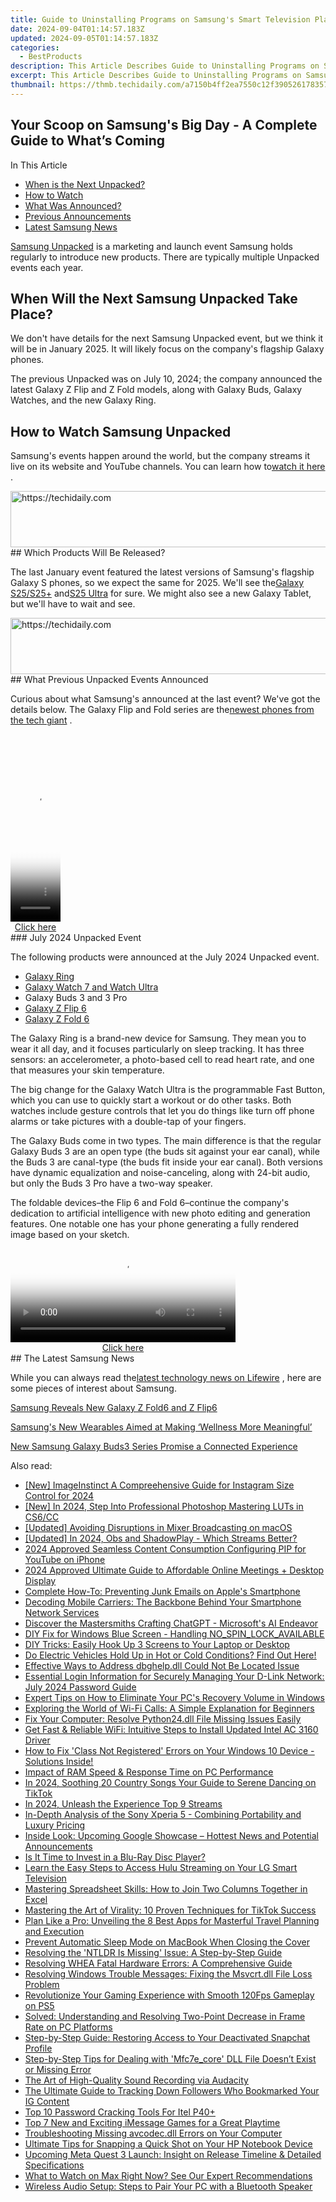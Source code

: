 ```yaml
---
title: Guide to Uninstalling Programs on Samsung's Smart Television Platform
date: 2024-09-04T01:14:57.183Z
updated: 2024-09-05T01:14:57.183Z
categories:
  - BestProducts
description: This Article Describes Guide to Uninstalling Programs on Samsung's Smart Television Platform
excerpt: This Article Describes Guide to Uninstalling Programs on Samsung's Smart Television Platform
thumbnail: https://thmb.techidaily.com/a7150b4ff2ea7550c12f390526178357d28d5879ccd1eca0b9ed1b9c559e12d9.jpg
---
```


## Your Scoop on Samsung's Big Day - A Complete Guide to What’s Coming

 In This Article

* [When is the Next Unpacked?](https://www.lifewire.com/#toc-when-will-the-next-samsung-unpacked-take-place)
* [How to Watch](https://www.lifewire.com/#toc-how-to-watch-samsung-unpacked)
* [What Was Announced?](https://www.lifewire.com/#toc-which-products-will-be-released)
* [Previous Announcements](https://www.lifewire.com/#toc-what-previous-unpacked-events-announced)
* [Latest Samsung News](https://www.lifewire.com/#toc-the-latest-samsung-news)

[Samsung Unpacked](https://shop-links.co/link/?exclusive=1&publisher_slug=itechdaily19598&url=https%3A%2F%2Fwww.samsung.com%2Fglobal%2Fgalaxy%2Fevents%2Funpacked%2F) is a marketing and launch event Samsung holds regularly to introduce new products. There are typically multiple Unpacked events each year.

## When Will the Next Samsung Unpacked Take Place?

 We don't have details for the next Samsung Unpacked event, but we think it will be in January 2025\. It will likely focus on the company's flagship Galaxy phones.

 The previous Unpacked was on July 10, 2024; the company announced the latest Galaxy Z Flip and Z Fold models, along with Galaxy Buds, Galaxy Watches, and the new Galaxy Ring.

## How to Watch Samsung Unpacked

 Samsung's events happen around the world, but the company streams it live on its website and YouTube channels. You can learn how to[watch it here](https://www.lifewire.com/watch-samsung-unpacked-online-5095263) .

<!-- affiliate ads begin -->
<a href="https://appsumo.8odi.net/c/5597632/2118312/7443" target="_top" id="2118312">
  <img src="//a.impactradius-go.com/display-ad/7443-2118312" border="0" alt="https://techidaily.com" width="728" height="90"/>
</a>
<img height="0" width="0" src="https://appsumo.8odi.net/i/5597632/2118312/7443" style="position:absolute;visibility:hidden;" border="0" />
<!-- affiliate ads end -->
## Which Products Will Be Released?

 The last January event featured the latest versions of Samsung's flagship Galaxy S phones, so we expect the same for 2025\. We'll see the[Galaxy S25/S25+](https://www.lifewire.com/samsung-galaxy-s25-8636730) and[S25 Ultra](https://www.lifewire.com/samsung-galaxy-s25-ultra-8639667) for sure. We might also see a new Galaxy Tablet, but we'll have to wait and see.

<!-- affiliate ads begin -->
<a href="https://aligracehair.sjv.io/c/5597632/1880976/19272" target="_top" id="1880976">
  <img src="//a.impactradius-go.com/display-ad/19272-1880976" border="0" alt="https://techidaily.com" width="728" height="90"/>
</a>
<img height="0" width="0" src="https://aligracehair.sjv.io/i/5597632/1880976/19272" style="position:absolute;visibility:hidden;" border="0" />
<!-- affiliate ads end -->
## What Previous Unpacked Events Announced

 Curious about what Samsung's announced at the last event? We've got the details below. The Galaxy Flip and Fold series are the[newest phones from the tech giant](https://www.lifewire.com/newest-samsung-galaxy-phone-7567396) .

<!-- affiliate ads begin -->
<span id="1975503">
					<video width="80" height="300" style="cursor:pointer"
           poster="//a.impactradius-go.com/display-clicktoplayimage/1975503.png"
           onclick="if(!this.playClicked){this.play();this.setAttribute('controls',true);this.playClicked=true;}">
	   <source src="//a.impactradius-go.com/display-ad/22993-1975503">
	   <img src="//a.impactradius-go.com/display-clicktoplayimage/1975503.png" style="border: none; height: 100%; width: 100%; object-fit: contain">
	</video>
	<div style="width:80px;text-align:center"><a href="javascript:window.open(decodeURIComponent('https%3A%2F%2Fhomestyler.sjv.io%2Fc%2F5597632%2F1975503%2F22993'), '_blank');void(0);">Click here</a></div>
</span>
<img height="0" width="0" src="https://imp.pxf.io/i/5597632/1975503/22993" style="position:absolute;visibility:hidden;" border="0" />
<!-- affiliate ads end -->
### July 2024 Unpacked Event

 The following products were announced at the July 2024 Unpacked event.

* [Galaxy Ring](https://www.lifewire.com/samsung-galaxy-ring-8431146)
* [Galaxy Watch 7 and Watch Ultra](https://www.lifewire.com/samsung-galaxy-watch-7-8607182)
* Galaxy Buds 3 and 3 Pro
* [Galaxy Z Flip 6](https://www.lifewire.com/samsung-galaxy-z-flip-6-8621840)
* [Galaxy Z Fold 6](https://www.lifewire.com/galaxy-z-fold-6-8418354)

 The Galaxy Ring is a brand-new device for Samsung. They mean you to wear it all day, and it focuses particularly on sleep tracking. It has three sensors: an accelerometer, a photo-based cell to read heart rate, and one that measures your skin temperature.

 The big change for the Galaxy Watch Ultra is the programmable Fast Button, which you can use to quickly start a workout or do other tasks. Both watches include gesture controls that let you do things like turn off phone alarms or take pictures with a double-tap of your fingers.

 The Galaxy Buds come in two types. The main difference is that the regular Galaxy Buds 3 are an open type (the buds sit against your ear canal), while the Buds 3 are canal-type (the buds fit inside your ear canal). Both versions have dynamic equalization and noise-canceling, along with 24-bit audio, but only the Buds 3 Pro have a two-way speaker.

 The foldable devices–the Flip 6 and Fold 6–continue the company's dedication to artificial intelligence with new photo editing and generation features. One notable one has your phone generating a fully rendered image based on your sketch.

<!-- affiliate ads begin -->
<span id="1983575">
					<video width="360" height="150" style="cursor:pointer"
           poster="//a.impactradius-go.com/display-clicktoplayimage/1983575.png"
           onclick="if(!this.playClicked){this.play();this.setAttribute('controls',true);this.playClicked=true;}">
	   <source src="//a.impactradius-go.com/display-ad/22993-1983575">
	   <img src="//a.impactradius-go.com/display-clicktoplayimage/1983575.png" style="border: none; height: 100%; width: 100%; object-fit: contain">
	</video>
	<div style="width:360px;text-align:center"><a href="javascript:window.open(decodeURIComponent('https%3A%2F%2Fhomestyler.sjv.io%2Fc%2F5597632%2F1983575%2F22993'), '_blank');void(0);">Click here</a></div>
</span>
<img height="0" width="0" src="https://imp.pxf.io/i/5597632/1983575/22993" style="position:absolute;visibility:hidden;" border="0" />
<!-- affiliate ads end -->
## The Latest Samsung News

 While you can always read the[latest technology news on Lifewire](https://www.lifewire.com/news-4795879) , here are some pieces of interest about Samsung.

[Samsung Reveals New Galaxy Z Fold6 and Z Flip6](https://www.lifewire.com/samsung-reveals-new-galaxy-z-fold6-and-z-flip6-8675427)

[Samsung's New Wearables Aimed at Making ‘Wellness More Meaningful’](https://www.lifewire.com/samsung-s-new-wearables-aimed-at-making-wellness-more-meaningful-8675470)

[New Samsung Galaxy Buds3 Series Promise a Connected Experience](https://www.lifewire.com/new-samsung-galaxy-buds3-series-promise-a-connected-experience-8675472)

<ins class="adsbygoogle"
     style="display:block"
     data-ad-format="autorelaxed"
     data-ad-client="ca-pub-7571918770474297"
     data-ad-slot="1223367746"></ins>



<ins class="adsbygoogle"
     style="display:block"
     data-ad-client="ca-pub-7571918770474297"
     data-ad-slot="8358498916"
     data-ad-format="auto"
     data-full-width-responsive="true"></ins>

<span class="atpl-alsoreadstyle">Also read:</span>
<div><ul>
<li><a href="https://instagram-video-recordings.techidaily.com/new-imageinstinct-a-compreehensive-guide-for-instagram-size-control-for-2024/"><u>[New] ImageInstinct  A Compreehensive Guide for Instagram Size Control for 2024</u></a></li>
<li><a href="https://fox-cloud.techidaily.com/new-in-2024-step-into-professional-photoshop-mastering-luts-in-cs6cc/"><u>[New] In 2024, Step Into Professional Photoshop  Mastering LUTs in CS6/CC</u></a></li>
<li><a href="https://fox-access.techidaily.com/updated-avoiding-disruptions-in-mixer-broadcasting-on-macos/"><u>[Updated] Avoiding Disruptions in Mixer Broadcasting on macOS</u></a></li>
<li><a href="https://on-screen-recording.techidaily.com/updated-in-2024-obs-and-shadowplay-which-streams-better/"><u>[Updated] In 2024, Obs and ShadowPlay - Which Streams Better?</u></a></li>
<li><a href="https://some-skills.techidaily.com/2024-approved-seamless-content-consumption-configuring-pip-for-youtube-on-iphone/"><u>2024 Approved  Seamless Content Consumption  Configuring PIP for YouTube on iPhone</u></a></li>
<li><a href="https://on-screen-recording.techidaily.com/2024-approved-ultimate-guide-to-affordable-online-meetings-plus-desktop-display/"><u>2024 Approved  Ultimate Guide to Affordable Online Meetings + Desktop Display</u></a></li>
<li><a href="https://tech-renaissance.techidaily.com/complete-how-to-preventing-junk-emails-on-apples-smartphone/"><u>Complete How-To: Preventing Junk Emails on Apple's Smartphone</u></a></li>
<li><a href="https://tech-renaissance.techidaily.com/decoding-mobile-carriers-the-backbone-behind-your-smartphone-network-services/"><u>Decoding Mobile Carriers: The Backbone Behind Your Smartphone Network Services</u></a></li>
<li><a href="https://tech-renaissance.techidaily.com/discover-the-mastersmiths-crafting-chatgpt-microsofts-ai-endeavor/"><u>Discover the Mastersmiths Crafting ChatGPT - Microsoft's AI Endeavor</u></a></li>
<li><a href="https://tech-renaissance.techidaily.com/diy-fix-for-windows-blue-screen-handling-nospinlockavailable/"><u>DIY Fix for Windows Blue Screen - Handling NO_SPIN_LOCK_AVAILABLE</u></a></li>
<li><a href="https://tech-renaissance.techidaily.com/diy-tricks-easily-hook-up-3-screens-to-your-laptop-or-desktop/"><u>DIY Tricks: Easily Hook Up 3 Screens to Your Laptop or Desktop</u></a></li>
<li><a href="https://tech-renaissance.techidaily.com/do-electric-vehicles-hold-up-in-hot-or-cold-conditions-find-out-here/"><u>Do Electric Vehicles Hold Up in Hot or Cold Conditions? Find Out Here!</u></a></li>
<li><a href="https://tech-renaissance.techidaily.com/effective-ways-to-address-dbghelpdll-could-not-be-located-issue/"><u>Effective Ways to Address dbghelp.dll Could Not Be Located Issue</u></a></li>
<li><a href="https://tech-renaissance.techidaily.com/essential-login-information-for-securely-managing-your-d-link-network-july-2024-password-guide/"><u>Essential Login Information for Securely Managing Your D-Link Network: July 2024 Password Guide</u></a></li>
<li><a href="https://tech-renaissance.techidaily.com/expert-tips-on-how-to-eliminate-your-pcs-recovery-volume-in-windows/"><u>Expert Tips on How to Eliminate Your PC's Recovery Volume in Windows</u></a></li>
<li><a href="https://tech-renaissance.techidaily.com/exploring-the-world-of-wi-fi-calls-a-simple-explanation-for-beginners/"><u>Exploring the World of Wi-Fi Calls: A Simple Explanation for Beginners</u></a></li>
<li><a href="https://tech-renaissance.techidaily.com/fix-your-computer-resolve-python24dll-file-missing-issues-easily/"><u>Fix Your Computer: Resolve Python24.dll File Missing Issues Easily</u></a></li>
<li><a href="https://hardware-help.techidaily.com/get-fast-and-reliable-wifi-intuitive-steps-to-install-updated-intel-ac-3160-driver/"><u>Get Fast & Reliable WiFi: Intuitive Steps to Install Updated Intel AC 3160 Driver</u></a></li>
<li><a href="https://win-howtos.techidaily.com/how-to-fix-class-not-registered-errors-on-your-windows-10-device-solutions-inside/"><u>How to Fix 'Class Not Registered' Errors on Your Windows 10 Device - Solutions Inside!</u></a></li>
<li><a href="https://tech-renaissance.techidaily.com/impact-of-ram-speed-and-response-time-on-pc-performance/"><u>Impact of RAM Speed & Response Time on PC Performance</u></a></li>
<li><a href="https://tiktok-video-recordings.techidaily.com/in-2024-soothing-20-country-songs-your-guide-to-serene-dancing-on-tiktok/"><u>In 2024, Soothing 20 Country Songs  Your Guide to Serene Dancing on TikTok</u></a></li>
<li><a href="https://some-skills.techidaily.com/in-2024-unleash-the-experience-top-9-streams/"><u>In 2024, Unleash the Experience  Top 9 Streams</u></a></li>
<li><a href="https://buynow-info.techidaily.com/in-depth-analysis-of-the-sony-xperia-5-combining-portability-and-luxury-pricing/"><u>In-Depth Analysis of the Sony Xperia 5 - Combining Portability and Luxury Pricing</u></a></li>
<li><a href="https://tech-renaissance.techidaily.com/inside-look-upcoming-google-showcase-hottest-news-and-potential-announcements/"><u>Inside Look: Upcoming Google Showcase – Hottest News and Potential Announcements</u></a></li>
<li><a href="https://tech-renaissance.techidaily.com/is-it-time-to-invest-in-a-blu-ray-disc-player/"><u>Is It Time to Invest in a Blu-Ray Disc Player?</u></a></li>
<li><a href="https://tech-renaissance.techidaily.com/learn-the-easy-steps-to-access-hulu-streaming-on-your-lg-smart-television/"><u>Learn the Easy Steps to Access Hulu Streaming on Your LG Smart Television</u></a></li>
<li><a href="https://tech-renaissance.techidaily.com/mastering-spreadsheet-skills-how-to-join-two-columns-together-in-excel/"><u>Mastering Spreadsheet Skills: How to Join Two Columns Together in Excel</u></a></li>
<li><a href="https://tech-renaissance.techidaily.com/mastering-the-art-of-virality-10-proven-techniques-for-tiktok-success/"><u>Mastering the Art of Virality: 10 Proven Techniques for TikTok Success</u></a></li>
<li><a href="https://tech-renaissance.techidaily.com/plan-like-a-pro-unveiling-the-8-best-apps-for-masterful-travel-planning-and-execution/"><u>Plan Like a Pro: Unveiling the 8 Best Apps for Masterful Travel Planning and Execution</u></a></li>
<li><a href="https://tech-renaissance.techidaily.com/prevent-automatic-sleep-mode-on-macbook-when-closing-the-cover/"><u>Prevent Automatic Sleep Mode on MacBook When Closing the Cover</u></a></li>
<li><a href="https://tech-renaissance.techidaily.com/resolving-the-ntldr-is-missing-issue-a-step-by-step-guide/"><u>Resolving the 'NTLDR Is Missing' Issue: A Step-by-Step Guide</u></a></li>
<li><a href="https://tech-renaissance.techidaily.com/resolving-whea-fatal-hardware-errors-a-comprehensive-guide/"><u>Resolving WHEA Fatal Hardware Errors: A Comprehensive Guide</u></a></li>
<li><a href="https://tech-renaissance.techidaily.com/resolving-windows-trouble-messages-fixing-the-msvcrtdll-file-loss-problem/"><u>Resolving Windows Trouble Messages: Fixing the Msvcrt.dll File Loss Problem</u></a></li>
<li><a href="https://tech-renaissance.techidaily.com/revolutionize-your-gaming-experience-with-smooth-120fps-gameplay-on-ps5/"><u>Revolutionize Your Gaming Experience with Smooth 120Fps Gameplay on PS5</u></a></li>
<li><a href="https://win-able.techidaily.com/solved-understanding-and-resolving-two-point-decrease-in-frame-rate-on-pc-platforms/"><u>Solved: Understanding and Resolving Two-Point Decrease in Frame Rate on PC Platforms</u></a></li>
<li><a href="https://tech-renaissance.techidaily.com/step-by-step-guide-restoring-access-to-your-deactivated-snapchat-profile/"><u>Step-by-Step Guide: Restoring Access to Your Deactivated Snapchat Profile</u></a></li>
<li><a href="https://tech-renaissance.techidaily.com/step-by-step-tips-for-dealing-with-mfc7ecore-dll-file-doesnt-exist-or-missing-error/"><u>Step-by-Step Tips for Dealing with 'Mfc7e_core' DLL File Doesn’t Exist or Missing Error</u></a></li>
<li><a href="https://extra-hints.techidaily.com/the-art-of-high-quality-sound-recording-via-audacity/"><u>The Art of High-Quality Sound Recording via Audacity</u></a></li>
<li><a href="https://tech-renaissance.techidaily.com/the-ultimate-guide-to-tracking-down-followers-who-bookmarked-your-ig-content/"><u>The Ultimate Guide to Tracking Down Followers Who Bookmarked Your IG Content</u></a></li>
<li><a href="https://unlock-android.techidaily.com/top-10-password-cracking-tools-for-itel-p40plus-by-drfone-android/"><u>Top 10 Password Cracking Tools For Itel P40+</u></a></li>
<li><a href="https://tech-renaissance.techidaily.com/top-7-new-and-exciting-imessage-games-for-a-great-playtime/"><u>Top 7 New and Exciting iMessage Games for a Great Playtime</u></a></li>
<li><a href="https://tech-renaissance.techidaily.com/troubleshooting-missing-avcodecdll-errors-on-your-computer/"><u>Troubleshooting Missing avcodec.dll Errors on Your Computer</u></a></li>
<li><a href="https://tech-renaissance.techidaily.com/ultimate-tips-for-snapping-a-quick-shot-on-your-hp-notebook-device/"><u>Ultimate Tips for Snapping a Quick Shot on Your HP Notebook Device</u></a></li>
<li><a href="https://tech-renaissance.techidaily.com/upcoming-meta-quest-3-launch-insight-on-release-timeline-and-detailed-specifications/"><u>Upcoming Meta Quest 3 Launch: Insight on Release Timeline & Detailed Specifications</u></a></li>
<li><a href="https://tech-renaissance.techidaily.com/what-to-watch-on-max-right-now-see-our-expert-recommendations/"><u>What to Watch on Max Right Now? See Our Expert Recommendations</u></a></li>
<li><a href="https://tech-renaissance.techidaily.com/wireless-audio-setup-steps-to-pair-your-pc-with-a-bluetooth-speaker/"><u>Wireless Audio Setup: Steps to Pair Your PC with a Bluetooth Speaker</u></a></li>
</ul></div>
